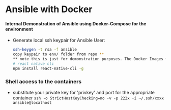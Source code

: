 # Ansible with Docker


#### Internal Demonstration of Ansible using Docker-Compose for the environment  

* Generate local ssh keypair for Ansible User:

    ```bash
    ssh-keygen -t rsa -f ansible
    copy keypair to env/ folder from repo **
    ** note this is just for demonstration purposes. The Docker Images will be built with the keypair included. This is never done in the real world.    
    # react native cli
    npm install react-native-cli -g
    ```
    
### Shell access to the containers
* substitute your private key for 'privkey' and port for the appropriate container
```ssh -o StrictHostKeyChecking=no -v -p 222x -i ~/.ssh/xxxx ansible@localhost```